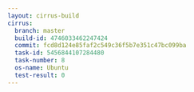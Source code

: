 ```yaml
---
layout: cirrus-build
cirrus:
  branch: master
  build-id: 4746033462247424
  commit: fcd8d124e85faf2c549c36f5b7e351c47bc099ba
  task-id: 5456844107284480
  task-number: 8
  os-name: Ubuntu
  test-result: 0
---
```

